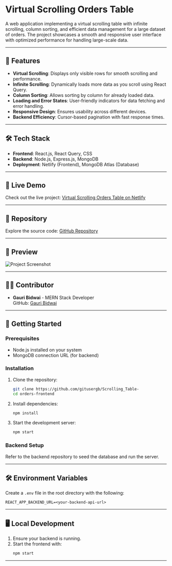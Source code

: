 # Virtual Scrolling Orders Table

A web application implementing a virtual scrolling table with infinite scrolling, column sorting, and efficient data management for a large dataset of orders. The project showcases a smooth and responsive user interface with optimized performance for handling large-scale data.

---

## 🌟 Features
- **Virtual Scrolling**: Displays only visible rows for smooth scrolling and performance.
- **Infinite Scrolling**: Dynamically loads more data as you scroll using React Query.
- **Column Sorting**: Allows sorting by column for already loaded data.
- **Loading and Error States**: User-friendly indicators for data fetching and error handling.
- **Responsive Design**: Ensures usability across different devices.
- **Backend Efficiency**: Cursor-based pagination with fast response times.

---

## 🛠️ Tech Stack
- **Frontend**: React.js, React Query, CSS
- **Backend**: Node.js, Express.js, MongoDB
- **Deployment**: Netlify (Frontend), MongoDB Atlas (Database)

---

## 🚀 Live Demo
Check out the live project: [Virtual Scrolling Orders Table on Netlify](https://cool-basbousa-8e3566.netlify.app/)

---

## 📂 Repository
Explore the source code: [GitHub Repository](https://github.com/gitusergb/Scrolling_Table-)

---

## 📸 Preview
![Project Screenshot](https://i.ibb.co/CQGxKPd/scrolling-table.png)

---

## 🧑‍💻 Contributor
- **Gauri Bidwai** - MERN Stack Developer  
  GitHub: [Gauri Bidwai](https://github.com/gitusergb)

---

## 📝 Getting Started
### Prerequisites
- Node.js installed on your system
- MongoDB connection URL (for backend)

### Installation
1. Clone the repository:
   ```bash
   git clone https://github.com/gitusergb/Scrolling_Table-
   cd orders-frontend
   ```
2. Install dependencies:
   ```bash
   npm install
   ```
3. Start the development server:
   ```bash
   npm start
   ```

### Backend Setup
Refer to the backend repository to seed the database and run the server.

---

## 🛠 Environment Variables
Create a `.env` file in the root directory with the following:
```env
REACT_APP_BACKEND_URL=<your-backend-api-url>
```

---

## 🖥️ Local Development
1. Ensure your backend is running.
2. Start the frontend with:
   ```bash
   npm start
   ```

---




<!-- Full Stack Developer Take-Home Assignment
Time Frame: 48 hours 
https://i.ibb.co/CQGxKPd/scrolling-table.png
Overview
Create a high-performance full-stack application that implements a virtual scrolling table with cursor-based pagination, handling a large dataset of 10,000 records. Demonstrate your understanding of performance optimization, efficient data fetching, and state management.
Technical Stack

Backend Requirements
1. Data Generation
// sample only, feel free to modify as you see fit 

interface Order {
  id: string;
  customerName: string;
  orderAmount: number;
  status: 'pending' | 'processing' | 'completed' | 'cancelled';
  items: Array<{
    name: string;
    quantity: number;
    price: number;
  }>;
  createdAt: string;
}


Create a seeding script that generates 10,000 order records
Ensure realistic data distribution across timestamps and values
Implement proper database indexing for efficient querying
2. API Implementation
// sample only, feel free to modify as you see fit 

// API Response Interface
interface OrdersResponse {
  data: Order[];
  nextCursor: string | null;
  totalCount: number;
}

// Required Endpoint
GET /api/orders
Query Parameters:
  - cursor: string    // Pagination cursor
  - limit: number     // Records per page (default: 50)
  - sort: string      // Field to sort by
  - sortDirection: 'asc' | 'desc'


Requirements:
Implement cursor-based pagination
Support sorting by any field
Include proper error handling
Add request logging
Implement appropriate data validation
Frontend Requirements
1. Virtual Table Implementation
Create a custom virtual scrolling implementation that:
Renders only visible rows
Maintains smooth scrolling performance
Handles dynamic content loading
Preserves scroll position during data updates
2. Data Fetching
Implement infinite scrolling using react-query:
// sample only, feel free to modify as you see fit 

interface UseOrdersQuery {
  data?: {
    pages: OrdersResponse[];
    pageParams: any[];
  };
  fetchNextPage: () => Promise<void>;
  hasNextPage: boolean;
  isFetchingNextPage: boolean;
  isLoading: boolean;
  isError: boolean;
  error?: Error;
}


Requirements:
Use useInfiniteQuery for data fetching
Implement proper cache management
Handle loading, error, and empty states
Maintain responsive UI during data fetching
3. Table Features
Column sorting (client-side for loaded data)
Loading indicators
Error boundaries
Basic styling (any CSS solution)
Performance Requirements
Backend
Response time < 200ms for pagination queries
Efficient cursor implementation
Proper database indexing
Frontend
Smooth scrolling (60 FPS)
No visible lag when scrolling rapidly
Efficient memory usage
Minimal re-renders
Getting Started
# Backend, if node
npm run seed    # Seed 10,000 records
npm start       # Start API server

# Frontend
npm install
npm run dev


Evaluation Criteria
Technical Implementation (50%)
Virtualization efficiency
Data fetching strategy
API design
Performance optimization
Type safety
Code Quality (30%)
Code organization
Error handling
Performance considerations
TypeScript usage
Documentation (20%)
Setup instructions
Technical decisions explanation
Performance optimization notes
Known limitations
Submission Requirements
GitHub repository containing:
Source code
Seed script
Setup instructions
API documentation
Performance notes
List of potential improvements
Notes
Focus on performance and user experience
Document any technical decisions and tradeoffs
Testing is encouraged but not required
Basic styling is sufficient
The assignment is designed to be completable in 24-48 hours, leaving buffer for unexpected challenges.
 -->
